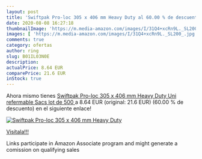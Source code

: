 ```yaml
---
layout: post
title: 'Swiftpak Pro-loc 305 x 406 mm Heavy Duty al 60.00 % de descuento'
date: 2020-08-08 16:27:18
thumbnailImage: 'https://m.media-amazon.com/images/I/31Q4+xcRn9L._SL200_.jpg'
images: [ 'https://m.media-amazon.com/images/I/31Q4+xcRn9L._SL200_.jpg' ]
comments: true
category: ofertas
author: ring
slug: B01IL03N0E
description:
actualPrice: 8.64 EUR
comparePrice: 21.6 EUR
inStock: true
---
```


Ahora mismo tienes [Swiftpak Pro-loc 305 x 406 mm Heavy Duty Uni refermable Sacs  lot de 500 ](https://www.amazon.fr/dp/B01IL03N0E/?tag=tolees0d-21) a 8.64 EUR (original: 21.6 EUR) (60.00 %  de descuento) en el siguiente enlace!

[![Swiftpak Pro-loc 305 x 406 mm Heavy Duty](https://m.media-amazon.com/images/I/31Q4+xcRn9L._SL200_.jpg)](https://www.amazon.fr/dp/B01IL03N0E/?tag=tolees0d-21)

[Visítala!!!](https://www.amazon.fr/dp/B01IL03N0E/?tag=tolees0d-21)

Links participate in Amazon Associate program and might generate a comission on qualifying sales
